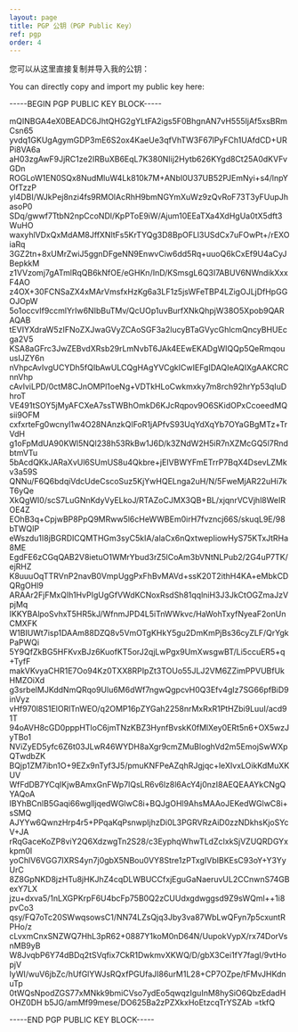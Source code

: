 ```yaml
---
layout: page
title: PGP 公钥（PGP Public Key）
ref: pgp
order: 4
---
```


您可以从这里直接复制并导入我的公钥：

You can directly copy and import my public key here: 

-----BEGIN PGP PUBLIC KEY BLOCK-----

mQINBGA4eX0BEADC6JhtQHG2gYLtFA2igs5F0BhgnAN7vH555IjAf5xsBRmCsn65
yvdq1GKUgAgymGDP3mE6S2ox4KaeUe3qfVhTW3F67lPyFCh1UAfdCD+URPi8VA6a
aH03zgAwF9JjRC1ze2IRBuXB6EqL7K380NIij2Hytb626KYgd8Ct25A0dKVFvGDn
ROGLoW1EN0SQx8NudMluW4Lk810k7M+ANbI0U37UB52PJEmNyi+s4/lnpYOfTzzP
yl4DBI/WJkPej8nzi4fs9RMOlAcRhH9bmNGYmXuWz9zQvRoF73T3yFUupJhasoP0
SDq/gwwf7TtbN2npCcoNDl/KpPToE9iW/Ajum10EEaTXa4XdHgUa0tX5dft3WuHO
waxyhlVDxQxMdAM8JffXNltFs5KrTYQg3D8BpOFLl3USdCx7uFOwPt+/rEXOiaRq
3GZ2tn+8xUMrZwiJ5ggnDFgeNN9EnwvCiw6dd5Rq+uuoQ6kCxEf9U4aCyJBepkkM
z1VVzomj7gATmlRqQB6kNfOE/eGHKn/InD/KSmsgL6Q3I7ABUV6NWndikXxxF4AO
z4OX+30FCNSaZX4xMArVmsfxHzKg6a3LF1z5jsWFeTBP4LZigOJLjDfHpGGOJOpW
5o1occvIf9ccmlYrIw6NIbBuTMv/QcUOp1uvBurfXNkQhpjW38O5Xpob9QARAQAB
tEVIYXdraW5zIFNoZXJwaGVyZCAoSGF3a2lucyBTaGVycGhlcmQncyBHUEcga2V5
KSA8aGFrc3JwZEBvdXRsb29rLmNvbT6JAk4EEwEKADgWIQQp5QeRmqouusIJZY6n
nVhpcAvIvgUCYDh5fQIbAwULCQgHAgYVCgkICwIEFgIDAQIeAQIXgAAKCRCnnVhp
cAvIviLPD/0ctM8CJnOMPl1oeNg+VDTkHLoCwkmxky7m8rch92hrYp53qIuDhroT
VE491tSOY5jMyAFCXeA7ssTWBhOmkD6KJcRqpov9O6SKidOPxCcoeedMQsii9OFM
cxfxrteFg0wcnyl1w4O28NAnzkQIFoR1jAPfvS93UqYdXqYb7OYaGBgMTz+TrVdH
g1oFpMdUA90KWl5NQl238h53RkBw1J6D/k3ZNdW2H5iR7nXZMcGQ5l7RndbtmVTu
5bAcdQKkJARaXvUl6SUmUS8u4Qkbre+jEIVBWYFmETrrP7BqX4DsevLZMkv3a59S
QNNu/F6Q6bdqiVdcUdeCscoSuz5KjYwHQELnga2uH/N/5FweMjAR22uHi7kT6yQe
XkQgWI0/scS7LuGNnKdyVyELkoJ/RTAZoCJMX3QB+BL/xjqnrVCVjhl8WeIROE4Z
EOhB3q+CpjwBP8PpQ9MRww5l6cHeWWBEm0irH7fvzncj66S/skuqL9E/98bTWQIP
eWszdu1I8jBGRDICQMTHGm3syC5kIA/alaCx6nQxtwepIiowHyS75KTxJtRHa8ME
EgdFE6zCGqQAB2V8ietuO1WMrYbud3rZ5lCoAm3bVNtNLPub2/2G4uP7TK/ejRHZ
K8uuuOqTTRVnP2navB0VmpUggPxFhBvMAVd+ssK20T2ithH4KA+eMbkCDQRgOHl9
ARAAr2FjFMxQIh1HvPIgUgGfVWdKCNoxRsdSh81qqlniH3J3JkCtOGZmaJzVpjMq
IKKYBAlpoSvhxT5HR5kJ/WfnmJPD4L5iTnWWkvc/HaWohTxyfNyeaF2onUnCMXFK
W1BIUWt7isp1DAAm88DZQ8v5VmOTgKHkY5gu2DmKmPjBs36cyZLF/QrYgkPaPWQi
5Y9QfZkBG5HFKvxBJz6KuofKT5orJ2qjLwPgx9UmXwsgwBT/Li5ccuER5+q+TyfF
makVKvyaCHR1E7Oo94Kz0TXX8RPIpZt3TOUo55JLJ2VM6ZZimPPVUBfUkHMZOiXd
g3srbelMJKddNmQRqo9Ulu6M6dWf7ngwQgpcvH0Q3Efv4gIz7SG66pfBiD9inVyz
vHf970l8S1ElORlTnWEO/q2OMP16pZYGah2258nrMxRxR1PtHZbi9LuuI/acd91T
94oAVH8cGD0pppHTloC6jmTNzKBZ3HynfBvskK0fMlXey0ERt5n6+OX5wzJyTBo1
NViZyED5yfc6Z6t03JLwR46WYDH8aXgr9cmZMuBloghVd2m5EmojSwWXpQTwdbZK
BQjp1ZM7ibn1O+9EZx9nTyf3J5/pmuKNFPeAZqhRJgjqc+leXIvxLOikKdMuXKUV
WfFdDB7YCqIKjwBAmxGnFWp7lQsLR6v6lz8l6AcY4j0nzI8AEQEAAYkCNgQYAQoA
IBYhBCnlB5Gaqi66wglljqedWGlwC8i+BQJgOHl9AhsMAAoJEKedWGlwC8i+sSMQ
AJYYw6QwnzHrp4r5+PPqaKqPsnwpIjhzDi0L3PGRVRzAiD0zzNDkhsKjoSYcV+JA
rRqGaceKoZP8viY2Q6XdzwgTn2S28/c3EyphqWhwTLdZcIxkSjVZUQRDGYxkpm0I
yoChlV6VGG7IXRS4yn7j0gbX5NBou0VY8Stre1zPTxgIVbIBKEsC93oY+Y3YyUrC
8Z8GpNKD8jzHTu8jHKJhZ4cqDLWBUCCfxjEguGaNaeruvUL2CCnwnS74GBexY7LX
jzu+dxva5/1nLXGPKrpF6U4bcFp75B0Q2zCUUdxgdwggsd9Z9sWQml++1i8pvCo3
qsy/FQ7oTc20SWwqsowsC1/NN74LZsQjq3Jby3va87WbLwQFyn7p5cxuntRPHo/z
cLvxmCnxSNZWQ7HhL3pR62+0887Y1koM0nD64N/UupokVypX/rx74DorVsnMB9yB
W8JvqbP6Y74dBDq2tSVqfix7CkR1DwkmvXKWQ/D/gbX3Cei1fY7fagI/9vtHopjV
IyWI/wuV6jbZc/hUfGlYWJsRQxfPGUfaJI86urM1L28+CP7OZpe/tFMvJHKdnuTp
0tWQsNpodZGS77xMNkk9bmiCVso7ydEo5qwqzIguInM8hySiO6QbzEdadHOHZ0DH
b5JG/amMf99mese/DO625Ba2zPZXkxHoEtzcqTrYSZAb
=tkfQ

-----END PGP PUBLIC KEY BLOCK-----